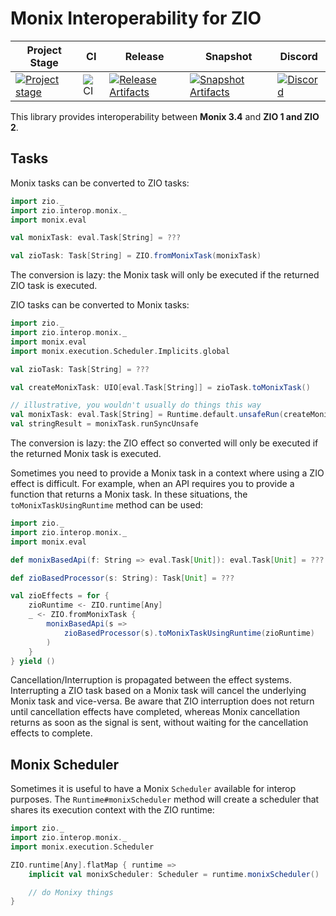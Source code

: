 # Monix Interoperability for ZIO

| Project Stage | CI | Release | Snapshot | Discord |
| --- | --- | --- | --- | --- |
| [![Project stage][Stage]][Stage-Page] | ![CI][Badge-CI] | [![Release Artifacts][Badge-SonatypeReleases]][Link-SonatypeReleases] | [![Snapshot Artifacts][Badge-SonatypeSnapshots]][Link-SonatypeSnapshots] | [![Discord][Badge-Discord]][Link-Discord] |

This library provides interoperability between **Monix 3.4** and **ZIO 1 and ZIO 2**.

## Tasks

Monix tasks can be converted to ZIO tasks:

```scala
import zio._
import zio.interop.monix._
import monix.eval

val monixTask: eval.Task[String] = ???

val zioTask: Task[String] = ZIO.fromMonixTask(monixTask)
```

The conversion is lazy: the Monix task will only be executed if the returned ZIO task is executed.

ZIO tasks can be converted to Monix tasks:

```scala
import zio._
import zio.interop.monix._
import monix.eval
import monix.execution.Scheduler.Implicits.global

val zioTask: Task[String] = ???

val createMonixTask: UIO[eval.Task[String]] = zioTask.toMonixTask()

// illustrative, you wouldn't usually do things this way
val monixTask: eval.Task[String] = Runtime.default.unsafeRun(createMonixTask)
val stringResult = monixTask.runSyncUnsafe
```

The conversion is lazy: the ZIO effect so converted will only be executed if the returned Monix task is executed.

Sometimes you need to provide a Monix task in a context where using a ZIO effect is difficult. For example, when an API requires you to provide a function that returns a Monix task. In these situations, the `toMonixTaskUsingRuntime` method can be used:

```scala
import zio._
import zio.interop.monix._
import monix.eval

def monixBasedApi(f: String => eval.Task[Unit]): eval.Task[Unit] = ???

def zioBasedProcessor(s: String): Task[Unit] = ???

val zioEffects = for {
    zioRuntime <- ZIO.runtime[Any]
    _ <- ZIO.fromMonixTask {
        monixBasedApi(s =>
            zioBasedProcessor(s).toMonixTaskUsingRuntime(zioRuntime)
        )
    }
} yield ()
```

Cancellation/Interruption is propagated between the effect systems. Interrupting a ZIO task based on a Monix task will cancel the underlying Monix task and vice-versa. Be aware that ZIO interruption does not return until cancellation effects have completed, whereas Monix cancellation returns as soon as the signal is sent, without waiting for the cancellation effects to complete.

## Monix Scheduler

Sometimes it is useful to have a Monix `Scheduler` available for interop purposes. The `Runtime#monixScheduler` method will create a scheduler that shares its execution context with the ZIO runtime:

```scala
import zio._
import zio.interop.monix._
import monix.execution.Scheduler

ZIO.runtime[Any].flatMap { runtime =>
    implicit val monixScheduler: Scheduler = runtime.monixScheduler()

    // do Monixy things
}
```


[Badge-CI]: https://github.com/zio/interop-monix/workflows/CI/badge.svg
[Badge-Discord]: https://img.shields.io/discord/629491597070827530?logo=discord
[Badge-SonatypeReleases]: https://img.shields.io/nexus/r/https/oss.sonatype.org/dev.zio/zio-interop-monix_2.12.svg
[Badge-SonatypeSnapshots]: https://img.shields.io/nexus/s/https/oss.sonatype.org/dev.zio/zio-interop-monix_2.12.svg
[Link-Discord]: https://discord.gg/2ccFBr4
[Link-SonatypeReleases]: https://oss.sonatype.org/content/repositories/releases/dev/zio/zio-interop-monix_2.12/
[Link-SonatypeSnapshots]: https://oss.sonatype.org/content/repositories/snapshots/dev/zio/zio-interop-monix_2.12/
[Stage]: https://img.shields.io/badge/Project%20Stage-Production%20Ready-brightgreen.svg
[Stage-Page]: https://github.com/zio/zio/wiki/Project-Stages
